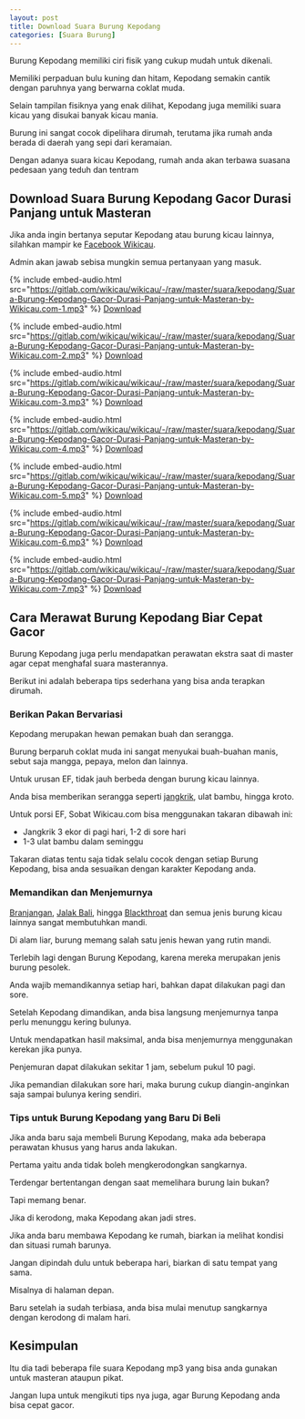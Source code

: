 ```yaml
---
layout: post
title: Download Suara Burung Kepodang
categories: [Suara Burung]
---
```


Burung Kepodang memiliki ciri fisik yang cukup mudah untuk dikenali.

Memiliki perpaduan bulu kuning dan hitam, Kepodang semakin cantik dengan paruhnya yang berwarna coklat muda.

Selain tampilan fisiknya yang enak dilihat, Kepodang juga memiliki suara kicau yang disukai banyak kicau mania.

Burung ini sangat cocok dipelihara dirumah, terutama jika rumah anda berada di daerah yang sepi dari keramaian.

Dengan adanya suara kicau Kepodang, rumah anda akan terbawa suasana pedesaan yang teduh dan tentram

## Download Suara Burung Kepodang Gacor Durasi Panjang untuk Masteran

Jika anda ingin bertanya seputar Kepodang atau burung kicau lainnya, silahkan mampir ke [Facebook Wikicau](https://www.facebook.com/androbuntu/).

Admin akan jawab sebisa mungkin semua pertanyaan yang masuk.

{% include embed-audio.html src="https://gitlab.com/wikicau/wikicau/-/raw/master/suara/kepodang/Suara-Burung-Kepodang-Gacor-Durasi-Panjang-untuk-Masteran-by-Wikicau.com-1.mp3" %}
[Download](https://bit.ly/2Iv8Va2)

{% include embed-audio.html src="https://gitlab.com/wikicau/wikicau/-/raw/master/suara/kepodang/Suara-Burung-Kepodang-Gacor-Durasi-Panjang-untuk-Masteran-by-Wikicau.com-2.mp3" %}
[Download](https://bit.ly/2IwUSkz)

{% include embed-audio.html src="https://gitlab.com/wikicau/wikicau/-/raw/master/suara/kepodang/Suara-Burung-Kepodang-Gacor-Durasi-Panjang-untuk-Masteran-by-Wikicau.com-3.mp3" %}
[Download](https://bit.ly/2Iw7sQT)

{% include embed-audio.html src="https://gitlab.com/wikicau/wikicau/-/raw/master/suara/kepodang/Suara-Burung-Kepodang-Gacor-Durasi-Panjang-untuk-Masteran-by-Wikicau.com-4.mp3" %}
[Download](https://bit.ly/2ZF3NGd)

{% include embed-audio.html src="https://gitlab.com/wikicau/wikicau/-/raw/master/suara/kepodang/Suara-Burung-Kepodang-Gacor-Durasi-Panjang-untuk-Masteran-by-Wikicau.com-5.mp3" %}
[Download](https://bit.ly/2N0VjHX)

{% include embed-audio.html src="https://gitlab.com/wikicau/wikicau/-/raw/master/suara/kepodang/Suara-Burung-Kepodang-Gacor-Durasi-Panjang-untuk-Masteran-by-Wikicau.com-6.mp3" %}
[Download](https://bit.ly/2IXkA0s)

{% include embed-audio.html src="https://gitlab.com/wikicau/wikicau/-/raw/master/suara/kepodang/Suara-Burung-Kepodang-Gacor-Durasi-Panjang-untuk-Masteran-by-Wikicau.com-7.mp3" %}
[Download](https://bit.ly/2WSpFME)

## Cara Merawat Burung Kepodang Biar Cepat Gacor

Burung Kepodang juga perlu mendapatkan perawatan ekstra saat di master agar cepat menghafal suara masterannya.

Berikut ini adalah beberapa tips sederhana yang bisa anda terapkan dirumah.

### Berikan Pakan Bervariasi

Kepodang merupakan hewan pemakan buah dan serangga.

Burung berparuh coklat muda ini sangat menyukai buah-buahan manis, sebut saja mangga, pepaya, melon dan lainnya.

Untuk urusan EF, tidak jauh berbeda dengan burung kicau lainnya.

Anda bisa memberikan serangga seperti [jangkrik](https://wikicau.com/suara-jangkrik/), ulat bambu, hingga kroto.

Untuk porsi EF, Sobat Wikicau.com bisa menggunakan takaran dibawah ini:

- Jangkrik 3 ekor di pagi hari, 1-2 di sore hari
- 1-3 ulat bambu dalam seminggu

Takaran diatas tentu saja tidak selalu cocok dengan setiap Burung Kepodang, bisa anda sesuaikan dengan karakter Kepodang anda.

### Memandikan dan Menjemurnya

[Branjangan](https://wikicau.com/suara-burung-branjangan/), [Jalak Bali](https://wikicau.com/suara-burung-jalak-bali/), hingga [Blackthroat](https://wikicau.com/suara-burung-blackthroat/) dan semua jenis burung kicau lainnya sangat membutuhkan mandi.

Di alam liar, burung memang salah satu jenis hewan yang rutin mandi.

Terlebih lagi dengan Burung Kepodang, karena mereka merupakan jenis burung pesolek.

Anda wajib memandikannya setiap hari, bahkan dapat dilakukan pagi dan sore.

Setelah Kepodang dimandikan, anda bisa langsung menjemurnya tanpa perlu menunggu kering bulunya.

Untuk mendapatkan hasil maksimal, anda bisa menjemurnya menggunakan kerekan jika punya.

Penjemuran dapat dilakukan sekitar 1 jam, sebelum pukul 10 pagi.

Jika pemandian dilakukan sore hari, maka burung cukup diangin-anginkan saja sampai bulunya kering sendiri.

### Tips untuk Burung Kepodang yang Baru Di Beli

Jika anda baru saja membeli Burung Kepodang, maka ada beberapa perawatan khusus yang harus anda lakukan.

Pertama yaitu anda tidak boleh mengkerodongkan sangkarnya.

Terdengar bertentangan dengan saat memelihara burung lain bukan?

Tapi memang benar.

Jika di kerodong, maka Kepodang akan jadi stres.

Jika anda baru membawa Kepodang ke rumah, biarkan ia melihat kondisi dan situasi rumah barunya.

Jangan dipindah dulu untuk beberapa hari, biarkan di satu tempat yang sama.

Misalnya di halaman depan.

Baru setelah ia sudah terbiasa, anda bisa mulai menutup sangkarnya dengan kerodong di malam hari.

## Kesimpulan

Itu dia tadi beberapa file suara Kepodang mp3 yang bisa anda gunakan untuk masteran ataupun pikat.

Jangan lupa untuk mengikuti tips nya juga, agar Burung Kepodang anda bisa cepat gacor.